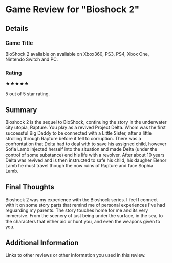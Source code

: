 # Game Review for "Bioshock 2"

## Details

### Game Title

BioShock 2 avaliable on avaliable on Xbox360, PS3, PS4, Xbox One, Nintendo Switch and PC.

### Rating

★★★★★

5 out of 5 star rating.

## Summary
Bioshock 2 is the sequel to BioShock, continuing the story in the underwater city utopia, Rapture. You play as a revived Project Delta. Whom was the first successful Big Daddy to be connected with a Little Sister, after a little strolling through Rapture before it fell to corruption. There was a confrontation that Delta had to deal with to save his assigned child, however Sofia Lamb injected herself into the situation and made Delta (under the control of some substance) end his life with a revolver. After about 10 years Delta was revived and is then instructed to safe his child, his daugher Elenor Lamb he must travel though the now ruins of Rapture and face Sophia Lamb.

## Final Thoughts

Bioshock 2 was my experience with the Bioshock series. I feel I connect with it on some story parts that remind me of personal experiences I've had reguarding my parents. The story touches home for me and its very immersive. From the scenery of just being under the surface, in the sea, to the characters that either aid or hunt you, and even the weapons given to you.

## Additional Information

Links to other reviews or other information you used in this review.
